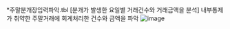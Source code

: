 *주말분개장입력파악.tbl
[분개가 발생한 요일별 거래건수와 거래금액을 분석]
  내부통제가 취약한 주말거래에 회계처리한 건수와 금액을 파악 
![image](https://github.com/rena0dayoungKang/Fraudit/assets/127266915/0bc6dae0-a6de-4907-824f-2e7a79e18c44)
